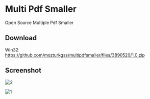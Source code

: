 # Multi Pdf Smaller
Open Source Multiple Pdf Smaller

## Download
Win32: https://github.com/mozturkgss/multipdfsmaller/files/3890520/1.0.zip

## Screenshot

![2](https://user-images.githubusercontent.com/5717430/69608268-1bde7c00-1038-11ea-9932-b99c12a151b7.PNG)

![1](https://user-images.githubusercontent.com/5717430/69608267-1b45e580-1038-11ea-8ddc-73a4c44a1714.PNG)
